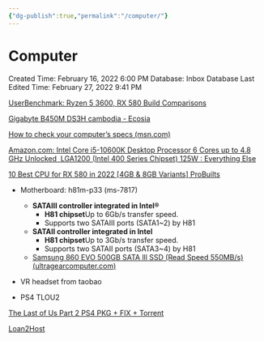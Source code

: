```yaml
---
{"dg-publish":true,"permalink":"/computer/"}
---
```


# Computer

Created Time: February 16, 2022 6:00 PM
Database: Inbox Database
Last Edited Time: February 27, 2022 9:41 PM

[UserBenchmark: Ryzen 5 3600, RX 580 Build Comparisons](https://www.userbenchmark.com/PCBuilder/Custom/S93822-M810675.268793vsS0-M?tab=MBD)

[Gigabyte B450M DS3H cambodia - Ecosia](https://www.ecosia.org/search?q=Gigabyte+B450M+DS3H+cambodia)

[How to check your computer’s specs (msn.com)](https://www.msn.com/en-us/sports/esports/how-to-check-your-computer-s-specs/ar-AAODQ89)

[Amazon.com: Intel Core i5-10600K Desktop Processor 6 Cores up to 4.8 GHz Unlocked  LGA1200 (Intel 400 Series Chipset) 125W : Everything Else](https://www.amazon.com/gp/product/B086MHSH2C/ref=as_li_qf_asin_il_tl?ie=UTF8&tag=techreviewteam-20&creative=9325&linkCode=as2&creativeASIN=B086MHSH2C&linkId=8884c97f3d91911f4542f8679dff71f0)

[10 Best CPU for RX 580 in 2022 [4GB & 8GB Variants] ProBuilts](https://probuilts.com/best-cpu-for-rx-580/)

- Motherboard: h81m-p33 (ms-7817)
    - **SATAIII controller integrated in Intel®**
        - **H81 chipset**Up to 6Gb/s transfer speed.
        - Supports two SATAIII ports (SATA1~2) by H81
    - **SATAII controller integrated in Intel**
        - **H81 chipset**Up to 3Gb/s transfer speed.
        - Supports two SATAII ports (SATA3~4) by H81
    - [Samsung 860 EVO 500GB SATA lll SSD (Read Speed 550MB/s) (ultragearcomputer.com)](http://ultragearcomputer.com/index.php/samsung-860-evo-500gb-sata-lll-ssd-read-speed-550mb-s.html)
- VR headset from taobao
    
    [](https://detail.tmall.com/item.htm?spm=a230r.1.14.59.5acc7317ruyRoB&id=643058561206&ns=1&abbucket=7&skuId=4805460241643)
    
    [](https://detail.tmall.com/item.htm?spm=a230r.1.14.33.5acc7317ruyRoB&id=594094095271&ns=1&abbucket=7&skuId=4276017295039)
    
- PS4 TLOU2

[The Last of Us Part 2 PS4 PKG + FIX + Torrent](https://todoesgratis.online/index.php/ps4-juegos/terror/375-the-last-of-us-part-2-pkg)

[Loan2Host](https://tei.ai/k4tkQcIe)
